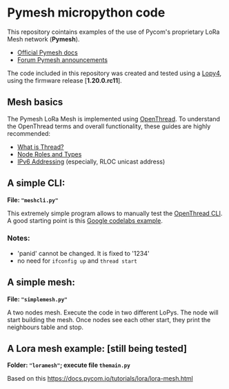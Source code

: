 # Pymesh micropython code

This repository cointains examples of the use of Pycom's proprietary LoRa Mesh network (**Pymesh**).

* [Official Pymesh docs](https://docs.pycom.io/firmwareapi/pycom/network/lora/pymesh.html)
* [Forum Pymesh announcements](https://forum.pycom.io/topic/4449/pymesh-updates)
<!--
* [a simple example](https://docs.pycom.io/tutorials/lora/lora-mesh.html)
* [a more complete example](https://github.com/pycom/pycom-libraries/tree/master/lib/pymesh)
-->
The code included in this repository was created and tested using a [Lopy4](https://pycom.io/product/lopy4/), using the firmware release [**1.20.0.rc11**].

## Mesh basics
The Pymesh LoRa Mesh is implemented using [OpenThread](https://openthread.io/guides/thread-primer).
To understand the OpenThread terms and overall functionality, these guides are highly recommended:

* [What is Thread?](https://openthread.io/guides/thread-primer)
* [Node Roles and Types](https://openthread.io/guides/thread-primer/node-roles-and-types)
* [IPv6 Addressing](https://openthread.io/guides/thread-primer/ipv6-addressing) (especially, RLOC unicast address)

## A simple CLI:

**File: `"meshcli.py"`**

This extremely simple program allows to manually test the [OpenThread CLI](https://github.com/openthread/openthread/blob/c482301ec73b80985445102e4d0a936346172ddb/src/cli/README.md). 
A good starting point is this [Google codelabs example](https://codelabs.developers.google.com/codelabs/openthread-simulation/#2).

### Notes:
* 'panid' cannot be changed. It is fixed to '1234'
* no need for `ifconfig up` and `thread start` 


## A simple mesh:

**File: `"simplemesh.py"`**

A two nodes mesh. Execute the code in two different LoPys. The node will start building the mesh. 
Once nodes see each other start, they print the neighbours table and stop.

## A Lora mesh example: [still being tested]

**Folder: `"loramesh"`; execute file `themain.py`**

Based on this https://docs.pycom.io/tutorials/lora/lora-mesh.html

